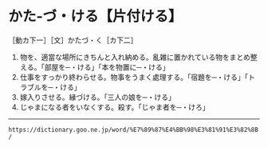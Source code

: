 # かた‐づ・ける【片付ける】

［動カ下一］［文］かたづ・く［カ下二］
1. 物を、適當な場所にきちんと入れ納める。亂雑に置かれている物をまとめ整える。「部屋を─・ける」「本を物置に─・ける」
2. 仕事をすっかり終わらせる。物事をうまく處理する。「宿題を─・ける」「トラブルを─・ける」
3. 嫁入りさせる。縁づける。「三人の娘を─・ける」
4. じゃまになる者をいなくする。殺す。「じゃま者を─・けろ」

---
`https://dictionary.goo.ne.jp/word/%E7%89%87%E4%BB%98%E3%81%91%E3%82%8B/`